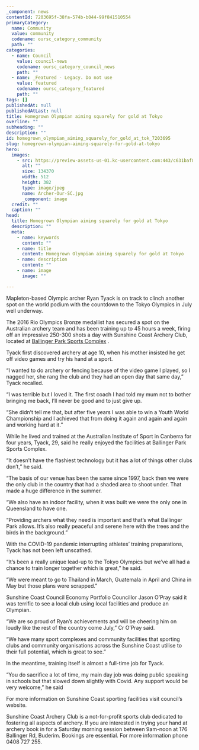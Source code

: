 ```yaml
---
_component: news
contentId: 7203695f-38fa-574b-b044-99f841510554
primaryCategory:
  name: Community
  value: community
  codename: oursc_category_community
  path: ""
categories:
  - name: Council
    value: council-news
    codename: oursc_category_council_news
    path: ""
  - name: _Featured - Legacy. Do not use
    value: featured
    codename: oursc_category_featured
    path: ""
tags: []
publishedAt: null
publishedAtLast: null
title: Homegrown Olympian aiming squarely for gold at Tokyo
overline: ""
subheading: ""
description: ""
id: homegrown_olympian_aiming_squarely_for_gold_at_tok_7203695
slug: homegrown-olympian-aiming-squarely-for-gold-at-tokyo
hero:
  images:
    - src: https://preview-assets-us-01.kc-usercontent.com:443/c631baf8-1b46-001f-580c-d0001b68b4a8/671afbc1-84b3-4016-8723-952dda3520cc/Archer-Our-SC.jpg
      alt: ""
      size: 134370
      width: 512
      height: 382
      type: image/jpeg
      name: Archer-Our-SC.jpg
      _component: image
  credit: ""
  caption: ""
head:
  title: Homegrown Olympian aiming squarely for gold at Tokyo
  description: ""
  meta:
    - name: keywords
      content: ""
    - name: title
      content: Homegrown Olympian aiming squarely for gold at Tokyo
    - name: description
      content: ""
    - name: image
      image: ""

---
```

Mapleton-based Olympic archer Ryan Tyack is on track to clinch another spot on the world podium with the countdown to the Tokyo Olympics in July well underway.

The 2016 Rio Olympics Bronze medallist has secured a spot on the Australian archery team and has been training up to 45 hours a week, firing off an impressive 250-300 shots a day with Sunshine Coast Archery Club, located at [Ballinger Park Sports Complex](https://www.sunshinecoast.qld.gov.au/Council/Planning-and-Projects/Council-Plans/Ballinger-Park-Sports-Complex-Master-Plan)
.

Tyack first discovered archery at age 10, when his mother insisted he get off video games and try his hand at a sport.

“I wanted to do archery or fencing because of the video game I played, so I nagged her, she rang the club and they had an open day that same day,” Tyack recalled.

“I was terrible but I loved it. The first coach I had told my mum not to bother bringing me back, I’ll never be good and to just give up.

“She didn’t tell me that, but after five years I was able to win a Youth World Championship and I achieved that from doing it again and again and again and working hard at it.”

While he lived and trained at the Australian Institute of Sport in Canberra for four years, Tyack, 29, said he really enjoyed the facilities at Ballinger Park Sports Complex.

“It doesn’t have the flashiest technology but it has a lot of things other clubs don’t,” he said.

“The basis of our venue has been the same since 1997, back then we were the only club in the country that had a shaded area to shoot under. That made a huge difference in the summer.

“We also have an indoor facility, when it was built we were the only one in Queensland to have one.

“Providing archers what they need is important and that’s what Ballinger Park allows. It’s also really peaceful and serene here with the trees and the birds in the background.”

With the COVID-19 pandemic interrupting athletes’ training preparations, Tyack has not been left unscathed.

“It’s been a really unique lead-up to the Tokyo Olympics but we’ve all had a chance to train longer together which is great,” he said.

“We were meant to go to Thailand in March, Guatemala in April and China in May but those plans were scrapped.”

Sunshine Coast Council Economy Portfolio Councillor Jason O’Pray said it was terrific to see a local club using local facilities and produce an Olympian.

“We are so proud of Ryan’s achievements and will be cheering him on loudly like the rest of the country come July,” Cr O’Pray said.

“We have many sport complexes and community facilities that sporting clubs and community organisations across the Sunshine Coast utilise to their full potential, which is great to see.”

In the meantime, training itself is almost a full-time job for Tyack.  

“You do sacrifice a lot of time, my main day job was doing public speaking in schools but that slowed down slightly with Covid. Any support would be very welcome,” he said

For more information on Sunshine Coast sporting facilities visit council’s website.

Sunshine Coast Archery Club is a not-for-profit sports club dedicated to fostering all aspects of archery. If you are interested in trying your hand at archery book in for a Saturday morning session between 9am-noon at 176 Ballinger Rd, Buderim. Bookings are essential. For more information phone 0408 727 255.

